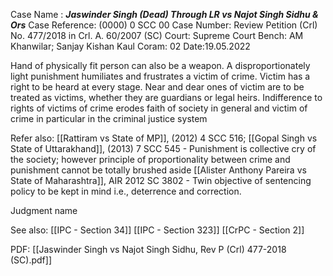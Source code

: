 Case Name : ***Jaswinder Singh (Dead) Through LR vs Najot Singh Sidhu & Ors***
Case Reference: (0000) 0 SCC 00
Case Number: Review Petition (Crl) No. 477/2018 in Crl. A. 60/2007 (SC)
Court: Supreme Court
Bench: AM Khanwilar; Sanjay Kishan Kaul
Coram: 02
Date:19.05.2022

Hand of physically fit person can also be a weapon.
A disproportionately light punishment humiliates and frustrates a victim of crime.
Victim has a right to be heard at every stage.
Near and dear ones of victim are to be treated as victims, whether they are guardians or legal heirs.
Indifference to rights of victims of crime erodes faith of society in general and victim of crime in particular in the criminal justice system

Refer also:
[[Rattiram vs State of MP]], (2012) 4 SCC 516;
[[Gopal Singh vs State of Uttarakhand]], (2013) 7 SCC 545 - Punishment is collective cry of the society; however principle of proportionality between crime and punishment cannot be totally brushed aside
[[Alister Anthony Pareira vs State of Maharashtra]], AIR 2012 SC 3802 - Twin objective of sentencing policy to be kept in mind i.e., deterrence and correction.


Judgment name

See also:
[[IPC - Section 34]]
[[IPC - Section 323]]
[[CrPC - Section 2]]

PDF: [[Jaswinder Singh vs Najot Singh Sidhu, Rev P (Crl) 477-2018 (SC).pdf]]